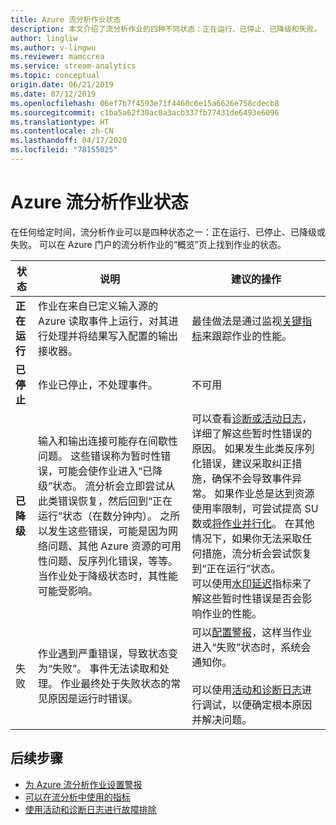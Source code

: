 ```yaml
---
title: Azure 流分析作业状态
description: 本文介绍了流分析作业的四种不同状态：正在运行、已停止、已降级和失败。
author: lingliw
ms.author: v-lingwu
ms.reviewer: mamccrea
ms.service: stream-analytics
ms.topic: conceptual
origin.date: 06/21/2019
ms.date: 07/12/2019
ms.openlocfilehash: 06ef7b7f4593e71f4460c6e15a6626e758cdecb8
ms.sourcegitcommit: c1ba5a62f30ac0a3acb337fb77431de6493e6096
ms.translationtype: HT
ms.contentlocale: zh-CN
ms.lasthandoff: 04/17/2020
ms.locfileid: "78155025"
---
```

# <a name="azure-stream-analytics-job-states"></a>Azure 流分析作业状态

在任何给定时间，流分析作业可以是四种状态之一：正在运行、已停止、已降级或失败。 可以在 Azure 门户的流分析作业的“概览”页上找到作业的状态。 

| 状态 | 说明 | 建议的操作 |
| --- | --- | --- |
| **正在运行** | 作业在来自已定义输入源的 Azure 读取事件上运行，对其进行处理并将结果写入配置的输出接收器。 | 最佳做法是通过监视[关键指标](/stream-analytics/stream-analytics-set-up-alerts#scenarios-to-monitor)来跟踪作业的性能。 |
| **已停止** | 作业已停止，不处理事件。 | 不可用 | 
| **已降级** | 输入和输出连接可能存在间歇性问题。 这些错误称为暂时性错误，可能会使作业进入“已降级”状态。 流分析会立即尝试从此类错误恢复，然后回到“正在运行”状态（在数分钟内）。 之所以发生这些错误，可能是因为网络问题、其他 Azure 资源的可用性问题、反序列化错误，等等。当作业处于降级状态时，其性能可能受影响。| 可以查看[诊断或活动日志](/stream-analytics/stream-analytics-job-diagnostic-logs#debugging-using-activity-logs)，详细了解这些暂时性错误的原因。 如果发生此类反序列化错误，建议采取纠正措施，确保不会导致事件异常。 如果作业总是达到资源使用率限制，可尝试提高 SU 数或[将作业并行化](/stream-analytics/stream-analytics-parallelization)。 在其他情况下，如果你无法采取任何措施，流分析会尝试恢复到“正在运行”状态。  <br> 可以使用[水印延迟](/stream-analytics/stream-analytics-set-up-alerts#scenarios-to-monitor)指标来了解这些暂时性错误是否会影响作业的性能。|
| 失败  | 作业遇到严重错误，导致状态变为“失败”。 事件无法读取和处理。 作业最终处于失败状态的常见原因是运行时错误。 | 可以[配置警报](/stream-analytics/stream-analytics-set-up-alerts#set-up-alerts-in-the-azure-portal)，这样当作业进入“失败”状态时，系统会通知你。 <br> <br>可以使用[活动和诊断日志](/stream-analytics/stream-analytics-job-diagnostic-logs#debugging-using-activity-logs)进行调试，以便确定根本原因并解决问题。|

## <a name="next-steps"></a>后续步骤
* [为 Azure 流分析作业设置警报](stream-analytics-set-up-alerts.md)
* [可以在流分析中使用的指标](/stream-analytics/stream-analytics-monitoring#metrics-available-for-stream-analytics)
* [使用活动和诊断日志进行故障排除](/stream-analytics/stream-analytics-job-diagnostic-logs)
